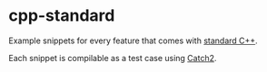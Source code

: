 # cpp-standard
Example snippets for every feature that comes with [standard C++](https://wg21.link/std).

Each snippet is compilable as a test case using [Catch2](https://github.com/catchorg/Catch2).
